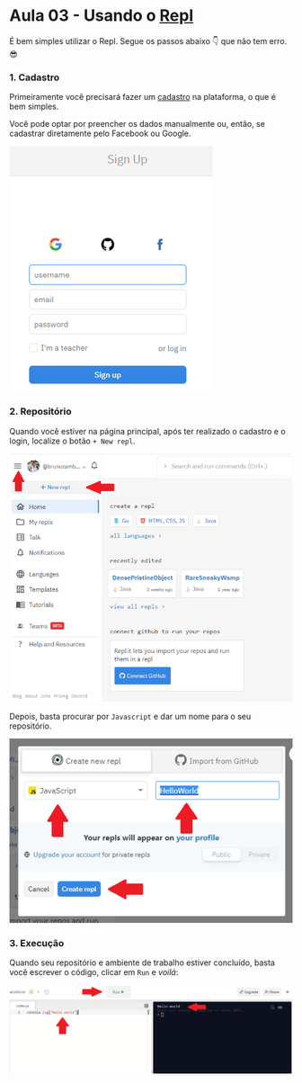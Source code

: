 # Aula 03 - Usando o [Repl](http://www.repl.it)

É bem simples utilizar o Repl. Segue os passos abaixo :point_down: que não tem erro. :sunglasses: 

### 1. Cadastro

Primeiramente você precisará fazer um [cadastro](https://repl.it/signup) na plataforma, o que é bem simples.

Você pode optar por preencher os dados manualmente ou, então, se cadastrar diretamente pelo Facebook ou Google.

![cadastro](img/repl-1.png)

### 2. Repositório

Quando você estiver na página principal, após ter realizado o cadastro e o login, localize o botão `+ New repl`.

![repositório](img/repl-2.png)

Depois, basta procurar por `Javascript` e dar um nome para o seu repositório.

![repositório](img/repl-3.png)

### 3. Execução

Quando seu repositório e ambiente de trabalho estiver concluído, basta você escrever o código, clicar em `Run` e _voilá_:

![execução](img/repl-4.png)